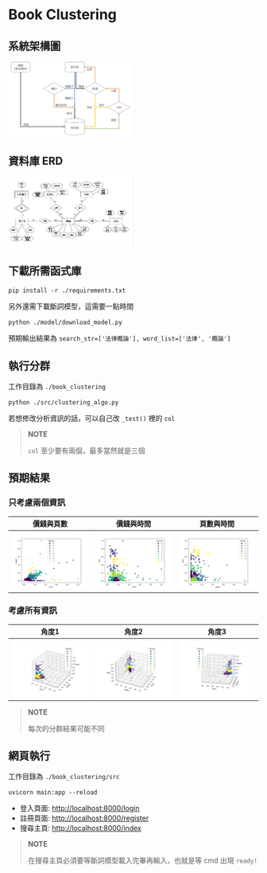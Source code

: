# Book Clustering

## 系統架構圖
<img src="data/img/workflow.jpg"  width="50%" height="50%">

## 資料庫 ERD
<img src="data/img/ERD.jpg"  width="50%" height="50%">

## 下載所需函式庫
```
pip install -r ./requirements.txt
```
另外還需下載斷詞模型，這需要一點時間
```
python ./model/download_model.py
```
預期輸出結果為 `search_str=['法律概論'], word_list=['法律', '概論']`

## 執行分群
工作目錄為 `./book_clustering`
```
python ./src/clustering_algo.py
```
若想修改分析資訊的話，可以自己改 `_test()` 裡的 `col`
> **NOTE**
> 
> `col` 至少要有兩個，最多當然就是三個

## 預期結果

### 只考慮兩個資訊
價錢與頁數 | 價錢與時間 | 頁數與時間
:---: | :---: | :---: |
<img src="data/img/result%20(price_pages).png"  width="100%" height="100%"> | <img src="data/img/result%20(price_date).png"  width="100%" height="100%"> | <img src="data/img/result%20(pages_date).png"  width="100%" height="100%">

### 考慮所有資訊
角度1 | 角度2 | 角度3
:---: | :---: | :---: |
<img src="data/img/result%20(price_pages_date,%20view1).png"  width="100%" height="100%"> | <img src="data/img/result%20(price_pages_date,%20view2).png"  width="100%" height="100%"> | <img src="data/img/result%20(price_pages_date,%20view3).png"  width="100%" height="100%">

> **NOTE**
> 
> 每次的分群結果可能不同

## 網頁執行
工作目錄為 `./book_clustering/src`
```
uvicorn main:app --reload
```
* 登入頁面: <u>http://localhost:8000/login</u>
* 註冊頁面: <u>http://localhost:8000/register</u>
* 搜尋主頁: <u>http://localhost:8000/index</u>
> **NOTE**
> 
> 在搜尋主頁必須要等斷詞模型載入完畢再輸入，也就是等 cmd 出現 `ready!`